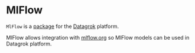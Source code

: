 # MlFlow

`MlFlow` is a [package](https://datagrok.ai/help/develop/develop#packages) for the [Datagrok](https://datagrok.ai) platform.

MlFlow allows integration with [mlflow.org](http://mlflow.org) so MlFlow models can be used in Datagrok platform.
